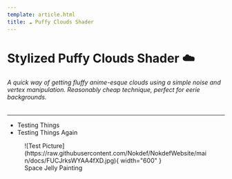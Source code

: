```yaml
---
template: article.html
title: ☁️ Puffy Clouds Shader
---
```


# Stylized Puffy Clouds Shader :cloud:  
###### A quick way of getting fluffy anime-esque clouds using a simple noise and vertex manipulation. Reasonably cheap technique, perfect for eerie backgrounds.
___

* Testing Things
* Testing Things Again

<figure markdown>
![Test Picture](https://raw.githubusercontent.com/Nokdef/NokdefWebsite/main/docs/FUCJrksWYAA4fXD.jpg){ width="600" }
<figcaption> Space Jelly Painting</figcaption> </figure>